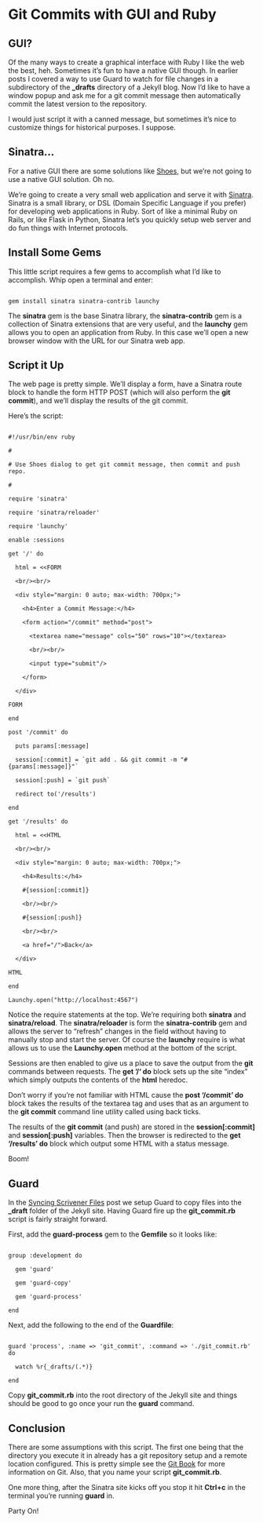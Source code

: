 # Git Commits with GUI and Ruby

## GUI?

Of the many ways to create a graphical interface with Ruby I like the web the best, heh.  Sometimes it’s fun to have a native GUI though.  In earlier posts I covered a way to use Guard to watch for file changes in a subdirectory of the **_drafts** directory of a  Jekyll blog.  Now I’d like to have a window popup and ask me for a git commit message then automatically commit the latest version to the repository.

I would just script it with a canned message, but sometimes it’s nice to customize things for historical purposes.  I suppose.

## Sinatra…

For a native GUI there are some solutions like [Shoes](http://shoesrb.com/), but we’re not going to use a native GUI solution.  Oh no.

We’re going to create a very small web application and serve it with [Sinatra](http://www.sinatrarb.com/).  Sinatra is a small library, or DSL (Domain Specific Language if you prefer) for developing web applications in Ruby.  Sort of like a minimal Ruby on Rails, or like Flask in Python, Sinatra let’s you quickly setup  web server and do fun things with Internet protocols.

## Install Some Gems

This little script requires a few gems to accomplish what I’d like to accomplish.  Whip open a terminal and enter:

```

gem install sinatra sinatra-contrib launchy

```

The **sinatra** gem is the base Sinatra library, the **sinatra-contrib** gem is a collection of Sinatra extensions that are very useful, and the **launchy** gem allows you to open an application from Ruby.  In this case we’ll open a new browser window with the URL for our Sinatra web app.

## Script it Up

The web page is pretty simple.  We’ll display a form, have a Sinatra route block to handle the form HTTP POST (which will also perform the **git commit**), and we’ll display the results of the git commit.

Here’s the script:

```

#!/usr/bin/env ruby

#

# Use Shoes dialog to get git commit message, then commit and push repo.

#

require 'sinatra'

require 'sinatra/reloader'

require 'launchy'

enable :sessions

get '/' do

  html = <<FORM

  <br/><br/>

  <div style="margin: 0 auto; max-width: 700px;">

    <h4>Enter a Commit Message:</h4>

    <form action="/commit" method="post">

      <textarea name="message" cols="50" rows="10"></textarea>

      <br/><br/>

      <input type="submit"/>

    </form>

  </div>

FORM

end

post '/commit' do

  puts params[:message]

  session[:commit] = `git add . && git commit -m "#{params[:message]}"`

  session[:push] = `git push`

  redirect to('/results')

end

get '/results' do

  html = <<HTML

  <br/><br/>

  <div style="margin: 0 auto; max-width: 700px;">

    <h4>Results:</h4>

    #{session[:commit]}

    <br/><br/>

    #{session[:push]}

    <br/><br/>

    <a href="/">Back</a>

  </div>

HTML

end

Launchy.open("http://localhost:4567")

```

Notice the require statements at the top.  We’re requiring both **sinatra** and **sinatra/reload**.  The **sinatra/reloader** is form the **sinatra-contrib** gem and allows the server to “refresh” changes in the field without having to manually stop and start the server.  Of course the **launchy** require is what allows us to use the **Launchy.open** method at the bottom of the script.

Sessions are then enabled to give us a place to save the output from the **git** commands between requests.  The **get ’/‘ do** block sets up the site “index” which simply outputs the contents of the **html** heredoc. 

Don’t worry if you’re not familiar with HTML cause the **post ‘/commit’ do** block takes the results of the textarea tag and uses that as an argument to the **git commit** command line utility called using back ticks.

The results of the **git commit** (and push) are stored in the **session[:commit]** and **session[:push]** variables.  Then the browser is redirected to the **get ‘/results’ do** block which output some HTML with a status message.

Boom!

## Guard 

In the [Syncing Scrivener Files](http://devblog.boonecommunitynetwork.com/ruby-guard-scrivener-sync/) post we setup Guard to copy files into the **_draft** folder of the Jekyll site.  Having Guard fire up the **git_commit.rb** script is fairly straight forward. 

First, add the **guard-process** gem to the **Gemfile** so it looks like:

```

group :development do

  gem 'guard'

  gem 'guard-copy'

  gem 'guard-process'

end

```

Next, add the following to the end of the **Guardfile**:

```

guard 'process', :name => 'git_commit', :command => './git_commit.rb' do

  watch %r{_drafts/(.*)}

end

```

Copy **git_commit.rb** into the root directory of the Jekyll site and things should be good to go once your run the **guard** command.

## Conclusion

There are some assumptions with this script.  The first one being that the directory you execute it in already has a git repository setup and a remote location configured.  This is pretty simple see the [Git Book](https://git-scm.com/book/en/v2) for more information on Git.  Also, that you name your script **git_commit.rb**.

One more thing, after the Sinatra site kicks off you stop it hit **Ctrl+c** in the terminal you’re running **guard** in.

Party On!